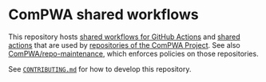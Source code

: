 # ComPWA shared workflows

This repository hosts [shared workflows for GitHub Actions](https://docs.github.com/en/actions/using-workflows/reusing-workflows) and [shared actions](https://docs.github.com/en/actions/creating-actions) that are used by [repositories of the ComPWA Project](https://github.com/orgs/ComPWA/repositories). See also [ComPWA/repo-maintenance](https://github.com/ComPWA/repo-maintenance), which enforces policies on those repositories.

See [`CONTRIBUTING.md`](./CONTRIBUTING.md) for how to develop this repository.
